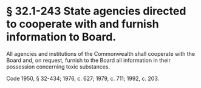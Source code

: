 # § 32.1-243 State agencies directed to cooperate with and furnish information to Board.

<p>All agencies and institutions of the Commonwealth shall cooperate with the Board and, on request, furnish to the Board all information in their possession concerning toxic substances.</p><p>Code 1950, § 32-434; 1976, c. 627; 1979, c. 711; 1992, c. 203.</p>